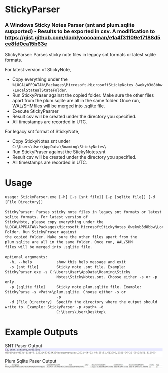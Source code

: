 # StickyParser 
### A Windows Sticky Notes Parser (snt and plum.sqlite supported)  - Results to be exported in csv. A modification to https://gist.github.com/daddycocoaman/e1a4f31109e17188d5ce8fd0ca15b63e

StickyParser: Parses sticky note files in legacy snt formats or latest sqlite formats. 

For latest version of StickyNote, 
* Copy  everything under the ```%LOCALAPPDATA%\Packages\Microsoft.MicrosoftStickyNotes_8wekyb3d8bbw\LocalStatealStateFolder```. 
* Run StickyPraser against the copied folder. Make sure the other files apart from the plum.sqlite are all in the same folder. Once run, WAL/SHMfiles will be merged into .sqlite file.
* Execute StickyPasrser
* Result csv will be created under the directory you specified. 
* All timestamps are recorded in UTC.

For legacy snt format of StickyNote, 
* Copy StickyNotes.snt under ``` C:\Users\User\AppData\Roaming\StickyNotes\```
* Run StickyPraser against the StickyNotes.snt
* Result csv will be created under the directory you specified. 
* All timestamps are recorded in UTC.

# Usage 
```
usage: StickyParser.exe [-h] [-s [snt file]] [-p [sqlite file]] [-d [File Directory]]

StickyParser: Parses sticky note files in legacy snt formats or latest sqlite formats. For latest version of
StickyNote, please copy everything under the
%LOCALAPPDATA%\Packages\Microsoft.MicrosoftStickyNotes_8wekyb3d8bbw\LocalStatealState Folder. Run StickyPraser against
the copied folder. Make sure the other files apart from the plum.sqlite are all in the same folder. Once run, WAL/SHM
files will be merged into .sqlite file.

optional arguments:
  -h, --help           show this help message and exit
  -s [snt file]        Sticky note .snt file. Example: StickyParser.exe -s C:\Users\User\AppData\Roaming\Sticky
                       Notes\StickyNotes.snt. Choose either -s or -p only.
  -p [sqlite file]     Sticky note plum.sqlite file. Example: StickyParse -s <Path>\plum.sqlite. Choose either -s or
                       -p
  -d [File Directory]  Specify the directory where the output should write to. Example: StickyParser -p <path> -d
                       C:\Users\User\Desktop\
 ```
# Example Outputs 
SNT Paser Output 
![SNT Praser Output](https://github.com/dingtoffee/StickyParser/blob/master/legacy_snt_output.JPG)
Plum Sqlite Paser Output 
![Plum Sqlite Paser Output](https://github.com/dingtoffee/StickyParser/blob/master/plum_output.JPG)
